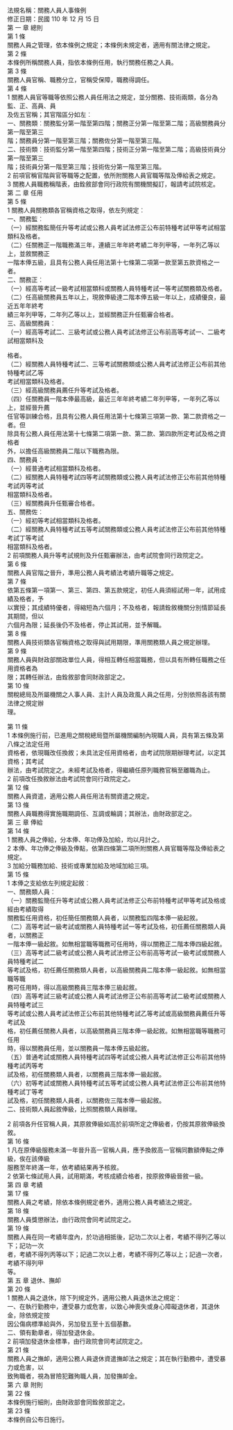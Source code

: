 法規名稱：關務人員人事條例  
修正日期：民國 110 年 12 月 15 日  
第 一 章 總則  
第 1 條  
關務人員之管理，依本條例之規定；本條例未規定者，適用有關法律之規定。  
第 2 條  
本條例所稱關務人員，指依本條例任用，執行關務任務之人員。  
第 3 條  
關務人員官稱、職務分立，官稱受保障，職務得調任。  
第 4 條  
1 關務人員官等職等依照公務人員任用法之規定，並分關務、技術兩類，各分為監、正、高員、員  
及佐五官稱；其官階區分如左︰  
一、關務類︰關務監分第一階至第四階；關務正分第一階至第二階；高級關務員分第一階至第三  
階；關務員分第一階至第三階；關務佐分第一階至第三階。  
二、技術類︰技術監分第一階至第四階；技術正分第一階至第二階；高級技術員分第一階至第三  
階；技術員分第一階至第三階；技術佐分第一階至第三階。  
2 前項官稱官階與官等職等之配置，依所附關務人員官職等階及俸給表之規定。  
3 關務人員職務稱階表，由銓敘部會同行政院有關機關擬訂，報請考試院核定。  
第 二 章 任用  
第 5 條  
1 關務人員關務類各官稱資格之取得，依左列規定︰  
一、關務監︰  
（一）經關務監簡任升等考試或公務人員考試法修正公布前特種考試甲等考試相當類科及格者。  
（二）任關務正一階職務滿三年，連續三年年終考績二年列甲等，一年列乙等以上，並敘關務正  
一階本俸五級，且具有公務人員任用法第十七條第二項第一款至第五款資格之一者。  
二、關務正︰  
（一）經高等考試一級考試相當類科或關務人員特種考試一等考試關務類及格者。  
（二）任高級關務員五年以上，現敘俸級達二階本俸五級一年以上，成績優良，最近五年年終考  
績三年列甲等，二年列乙等以上，並經關務正升任甄審合格者。  
三、高級關務員︰  
（一）經高等考試二、三級考試或公務人員考試法修正公布前高等考試一、二級考試相當類科及  


格者。  
（二）經關務人員特種考試二、三等考試關務類或公務人員考試法修正公布前其他特種考試乙等  
考試相當類科及格者。  
（三）經高級關務員薦任升等考試及格者。  
（四）任關務員一階本俸最高級，最近三年年終考績二年列甲等，一年列乙等以上，並經晉升薦  
任官等訓練合格，且具有公務人員任用法第十七條第三項第一款、第二款資格之一者。但  
除具有公務人員任用法第十七條第二項第一款、第二款、第四款所定考試及格之資格者  
外，以擔任高級關務員二階以下職務為限。  
四、關務員︰  
（一）經普通考試相當類科及格者。  
（二）經關務人員特種考試四等考試關務類或公務人員考試法修正公布前其他特種考試丙等考試  
相當類科及格者。  
（三）經關務員升任甄審合格者。  
五、關務佐︰  
（一）經初等考試相當類科及格者。  
（二）經關務人員特種考試五等考試關務類或公務人員考試法修正公布前其他特種考試丁等考試  
相當類科及格者。  
2 前項關務人員升等考試規則及升任甄審辦法，由考試院會同行政院定之。  
第 6 條  
關務人員官階之晉升，準用公務人員考績法考績升職等之規定。  
第 7 條  
依第五條第一項第一、第三、第四、第五款規定，初任人員須經試用一年，試用成績及格者，予  
以實授；其成績特優者，得縮短為六個月；不及格者，報請銓敘機關分別情節延長其期間，但以  
六個月為限；延長後仍不及格者，停止其試用，並予解職。  
第 8 條  
關務人員技術類各官稱資格之取得與試用期限，準用關務類人員之規定辦理。  
第 9 條  
關務人員與財政部關政單位人員，得相互轉任相當職務，但以具有所轉任職務之任用資格者為  
限；其轉任辦法，由銓敘部會同財政部定之。  
第 10 條  
關稅總局及所屬機關之人事人員、主計人員及政風人員之任用，分別依照各該有關法律之規定辦  
理。  


第 11 條  
1 本條例施行前，已進用之關稅總局暨所屬機關編制內現職人員，具有第五條及第八條之法定任用  
資格者，依現職改任換敘；未具法定任用資格者，由考試院限期辦理考試，以定其資格；其考試  
辦法，由考試院定之。未經考試及格者，得繼續任原列職務官稱至離職為止。  
2 前項改任換敘辦法由考試院會同行政院定之。  
第 12 條  
關務人員資遣，適用公務人員任用法有關資遣之規定。  
第 13 條  
關務人員職務得實施職期調任、互調或輪調；其辦法，由財政部定之。  
第 三 章 俸給  
第 14 條  
1 關務人員之俸給，分本俸、年功俸及加給，均以月計之。  
2 本俸、年功俸之俸級及俸點，依第四條第二項所附關務人員官職等階及俸給表之規定。  
3 加給分職務加給、技術或專業加給及地域加給三項。  
第 15 條  
1 本俸之支給依左列規定起敘︰  
一、關務類人員︰  
（一）關務監簡任升等考試或公務人員考試法修正公布前特種考試甲等考試及格或經由考績取得  
關務監任用資格，初任簡任關務類人員者，以關務監四階本俸一級起敘。  
（二）高等考試一級考試或關務人員特種考試一等考試及格，初任薦任關務類人員者，以關務正  
一階本俸一級起敘。如無相當職等職務可任用時，得以關務正二階本俸四級起敘。  
（三）高等考試二級考試或公務人員考試法修正公布前高等考試一級考試或關務人員特種考試二  
等考試及格，初任薦任關務類人員者，以高級關務員二階本俸一級起敘。如無相當職等職  
務可任用時，得以高級關務員三階本俸三級起敘。  
（四）高等考試三級考試或公務人員考試法修正公布前高等考試二級考試或關務人員特種考試三  
等考試或公務人員考試法修正公布前其他特種考試乙等考試或高級關務員薦任升等考試及  
格，初任薦任關務人員者，以高級關務員三階本俸一級起敘。如無相當職等職務可任用  
時，得以關務員任用，並以關務員一階本俸五級起敘。  
（五）普通考試或關務人員特種考試四等考試或公務人員考試法修正公布前其他特種考試丙等考  
試及格，初任關務類人員者，以關務員三階本俸一級起敘。  
（六）初等考試或關務人員特種考試五等考試或公務人員考試法修正公布前其他特種考試丁等考  
試及格，初任關務類人員者，以關務佐三階本俸一級起敘。  
二、技術類人員起敘俸級，比照關務類人員辦理。  


2 前項各升任官稱人員，其原敘俸級如高於前項所定之俸級者，仍按其原敘俸級換敘。  
第 16 條  
1 凡在原俸級服務未滿一年晉升高一官稱人員，應予換敘高一官稱同數額俸點之俸級，俟在該俸級  
服務至年終滿一年，依考績結果再予核敘。  
2 依第七條試用人員，試用期滿，考核成績合格者，按原敘俸級晉敘一級。  
第 四 章 考績  
第 17 條  
關務人員之考績，除依本條例規定者外，適用公務人員考績法之規定。  
第 18 條  
關務人員獎懲辦法，由行政院會同考試院定之。  
第 19 條  
關務人員在同一考績年度內，於功過相抵後，記功二次以上者，考績不得列乙等以下；記功一次  
者，考績不得列丙等以下；記過二次以上者，考績不得列乙等以上；記過一次者，考績不得列甲  
等。  
第 五 章 退休、撫卹  
第 20 條  
1 關務人員之退休，除下列規定外，適用公務人員退休法之規定：  
一、在執行勤務中，遭受暴力或危害，以致心神喪失或身心障礙退休者，其退休金，除依規定按  
因公傷病標準給與外，另加發五至十五個基數。  
二、領有勳章者，得加發退休金。  
2 前項加發退休金標準，由行政院會同考試院定之。  
第 21 條  
關務人員之撫卹，適用公務人員退休資遣撫卹法之規定；其在執行勤務中，遭受暴力或危害，以  
致殉職者，視為冒險犯難殉職人員，加發撫卹金。  
第 六 章 附則  
第 22 條  
本條例施行細則，由財政部會同銓敘部定之。  
第 23 條  
本條例自公布日施行。  



